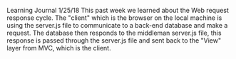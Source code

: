 Learning Journal 1/25/18
This past week we learned about the Web request response cycle. The "client" which is the browser on the local machine is using the server.js file to communicate to a back-end database and make a request. The database then responds to the middleman server.js file, this response is passed through the server.js file and sent back to the "View" layer from MVC, which is the client.